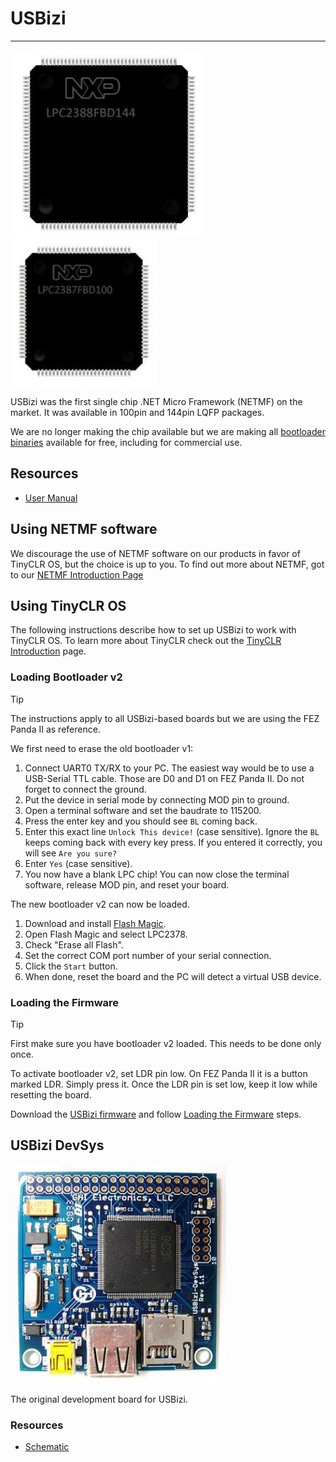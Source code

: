# USBizi
---
![USBizi 144](images/usbizi-144.jpg) ![USBizi 100](images/usbizi-100.jpg)

USBizi was the first single chip .NET Micro Framework (NETMF) on the market. It was available in 100pin and 144pin LQFP packages.

We are no longer making the chip available but we are making all [bootloader binaries](../../software/tinyclr/loaders/ghi-bootloader.md#usbizi) available for free, including for commercial use. 

## Resources
* [User Manual](http://files.ghielectronics.com/downloads/Documents/Manuals/USBizi%20User%20Manual.pdf) 

## Using NETMF software
We discourage the use of NETMF software on our products in favor of TinyCLR OS, but the choice is up to you. To find out more about NETMF, got to our [NETMF Introduction Page](../../software/netmf/intro.md)

## Using TinyCLR OS
The following instructions describe how to set up USBizi to work with TinyCLR OS. To learn more about TinyCLR check out the [TinyCLR Introduction](../../software/tinyclr/intro.md) page.

### Loading Bootloader v2
> [!Tip]
> The instructions apply to all USBizi-based boards but we are using the FEZ Panda II as reference.

We first need to erase the old bootloader v1:
1. Connect UART0 TX/RX to your PC. The easiest way would be to use a USB-Serial TTL cable. Those are D0 and D1 on FEZ Panda II. Do not forget to connect the ground.
2. Put the device in serial mode by connecting MOD pin to ground.
3. Open a terminal software and set the baudrate to 115200.
4. Press the enter key and you should see `BL` coming back.
5. Enter this exact line `Unlock This device!` (case sensitive). Ignore the `BL` keeps coming back with every key press. If you entered it correctly, you will see `Are you sure?`
6. Enter `Yes` (case sensitive).
7. You now have a blank LPC chip! You can now close the terminal software, release MOD pin, and reset your board.

The new bootloader v2 can now be loaded.
1. Download and install [Flash Magic](http://www.flashmagictool.com).
2. Open Flash Magic and select LPC2378.
3. Check "Erase all Flash".
4. Set the correct COM port number of your serial connection.
5. Click the `Start` button.
6. When done, reset the board and the PC will detect a virtual USB device.

### Loading the Firmware

> [!Tip]
> First make sure you have bootloader v2 loaded. This needs to be done only once.

To activate bootloader v2, set LDR pin low. On FEZ Panda II  it is a button marked LDR. Simply press it. Once the LDR pin is set low, keep it low while resetting the board.

Download the [USBizi firmware](../../software/tinyclr/downloads.md#usbizi) and follow [Loading the Firmware](../../software/tinyclr/loaders/ghi-bootloader.md#loading-the-firmware) steps.

## USBizi DevSys
![USBizi DevSys](images/usbizi-devsys.jpg)

The original development board for USBizi.

### Resources

* [Schematic](http://files.ghielectronics.com/downloads/Schematics/Systems/USBizi%20DevSys%20Schematic.pdf)




